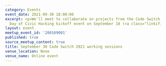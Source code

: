 ```yaml
---
category: Events
event_date: 2021-09-30 18:00:00
excerpt: <p>We'll meet to collaborate on projects from the Code Switch and National
  Day of Civic Hacking kickoff event on September 18 (<a class="linkified" href="https://www.codeswitch.mn/">https://www.codeswitch.mn/</a>).</p>
layout: event
meetup_event_id: '280169001'
published: true
source_meetup_content: true
title: September 30 Code Switch 2021 working sessions
venue_location: None
venue_name: Online event
---
```

